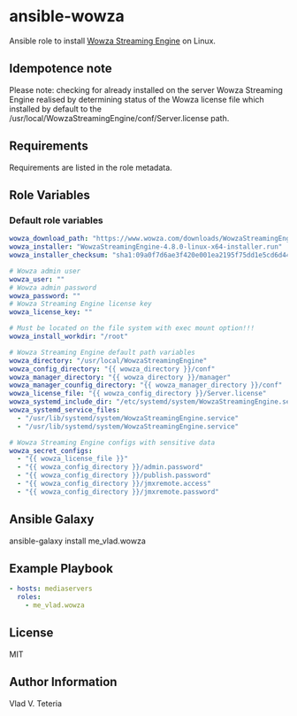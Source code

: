 # ansible-wowza

Ansible role to install [Wowza Streaming Engine](https://www.wowza.com/products/streaming-engine) on Linux.

## Idempotence note

Please note: checking for already installed on the server Wowza Streaming Engine realised by determining status of the Wowza license file which installed by default to the /usr/local/WowzaStreamingEngine/conf/Server.license path.

## Requirements

Requirements are listed in the role metadata.

## Role Variables

### Default role variables

``` yaml
wowza_download_path: "https://www.wowza.com/downloads/WowzaStreamingEngine-4-8-0/"
wowza_installer: "WowzaStreamingEngine-4.8.0-linux-x64-installer.run"
wowza_installer_checksum: "sha1:09a0f7d6ae3f420e001ea2195f75dd1e5cd6d44a"

# Wowza admin user
wowza_user: ""
# Wowza admin password
wowza_password: ""
# Wowza Streaming Engine license key
wowza_license_key: ""

# Must be located on the file system with exec mount option!!!
wowza_install_workdir: "/root"

# Wowza Streaming Engine default path variables
wowza_directory: "/usr/local/WowzaStreamingEngine"
wowza_config_directory: "{{ wowza_directory }}/conf"
wowza_manager_directory: "{{ wowza_directory }}/manager"
wowza_manager_counfig_directory: "{{ wowza_manager_directory }}/conf"
wowza_license_file: "{{ wowza_config_directory }}/Server.license"
wowza_systemd_include_dir: "/etc/systemd/system/WowzaStreamingEngine.service.d"
wowza_systemd_service_files:
  - "/usr/lib/systemd/system/WowzaStreamingEngine.service"
  - "/usr/lib/systemd/system/WowzaStreamingEngine.service"

# Wowza Streaming Engine configs with sensitive data
wowza_secret_configs:
  - "{{ wowza_license_file }}"
  - "{{ wowza_config_directory }}/admin.password"
  - "{{ wowza_config_directory }}/publish.password"
  - "{{ wowza_config_directory }}/jmxremote.access"
  - "{{ wowza_config_directory }}/jmxremote.password"
```

## Ansible Galaxy

ansible-galaxy install me_vlad.wowza


## Example Playbook

``` yaml
- hosts: mediaservers
  roles:
    - me_vlad.wowza
```

## License

MIT

## Author Information

Vlad V. Teteria
